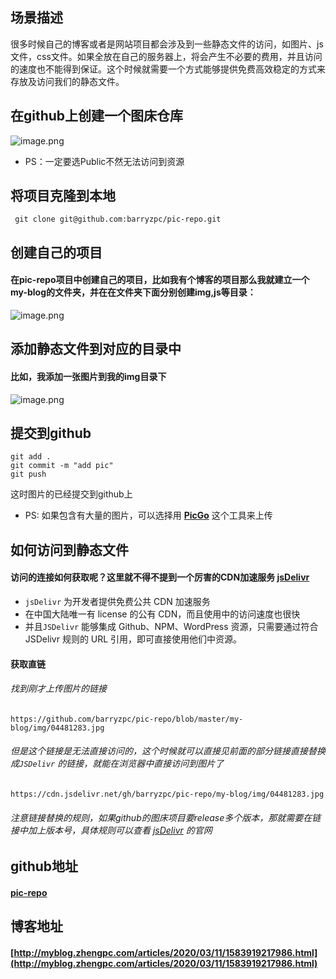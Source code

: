 ## 场景描述
很多时候自己的博客或者是网站项目都会涉及到一些静态文件的访问，如图片、js文件，css文件。如果全放在自己的服务器上，将会产生不必要的费用，并且访问的速度也不能得到保证。这个时候就需要一个方式能够提供免费高效稳定的方式来存放及访问我们的静态文件。

## 在github上创建一个图床仓库

![image.png](https://img.hacpai.com/file/2020/03/image-c1eaf3b5.png)

- PS：一定要选Public不然无法访问到资源

## 将项目克隆到本地
```shell
 git clone git@github.com:barryzpc/pic-repo.git
```

## 创建自己的项目

#### 在pic-repo项目中创建自己的项目，比如我有个博客的项目那么我就建立一个my-blog的文件夹，并在在文件夹下面分别创建img,js等目录：
![image.png](https://cdn.jsdelivr.net/gh/barryzpc/pic-repo/my-blog/img/image-589b7be6.png)

## 添加静态文件到对应的目录中

#### 比如，我添加一张图片到我的img目录下

![image.png](https://cdn.jsdelivr.net/gh/barryzpc/pic-repo/my-blog/img/image-7f90875c.png)

## 提交到github

```
git add .
git commit -m "add pic"
git push 
```
这时图片的已经提交到github上
- PS: 如果包含有大量的图片，可以选择用 **[PicGo](https://github.com/Molunerfinn/PicGo)** 这个工具来上传

## 如何访问到静态文件
#### 访问的连接如何获取呢？这里就不得不提到一个厉害的CDN加速服务 [jsDelivr](https://www.jsdelivr.com/ "jsDelivr")

- `jsDelivr` 为开发者提供免费公共 CDN 加速服务
- 在中国大陆唯一有 license 的公有 CDN，而且使用中的访问速度也很快
- 并且`JSDelivr` 能够集成 Github、NPM、WordPress 资源，只需要通过符合 JSDelivr 规则的 URL 引用，即可直接使用他们中资源。

#### 获取直链

###### 找到刚才上传图片的链接

```url
https://github.com/barryzpc/pic-repo/blob/master/my-blog/img/04481283.jpg
```
###### 但是这个链接是无法直接访问的，这个时候就可以直接见前面的部分链接直接替换成`JSDelivr` 的链接，就能在浏览器中直接访问到图片了

```url
https://cdn.jsdelivr.net/gh/barryzpc/pic-repo/my-blog/img/04481283.jpg
```

###### 注意链接替换的规则，如果github的图床项目要release多个版本，那就需要在链接中加上版本号，具体规则可以查看 [jsDelivr](https://www.jsdelivr.com/ "jsDelivr") 的官网


## github地址

#### **[pic-repo](https://github.com/barryzpc/pic-repo)**

## 博客地址

#### **[http://myblog.zhengpc.com/articles/2020/03/11/1583919217986.html](http://myblog.zhengpc.com/articles/2020/03/11/1583919217986.html)**